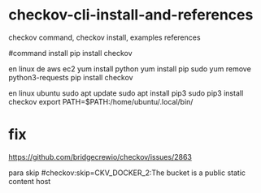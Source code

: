 # checkov-cli-install-and-references
checkov command, checkov install, examples references



#command install 
pip install checkov

en linux de aws ec2
yum install python
yum install pip
sudo yum remove python3-requests
pip install checkov

en linux ubuntu
sudo apt update 
sudo apt install pip3
sudo pip3 install checkov
export PATH=$PATH:/home/ubuntu/.local/bin/



# fix
https://github.com/bridgecrewio/checkov/issues/2863



para skip
#checkov:skip=CKV_DOCKER_2:The bucket is a public static content host